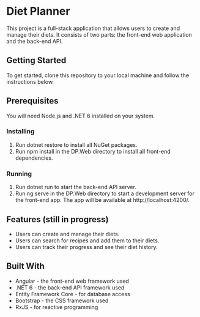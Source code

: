 # Diet Planner
This project is a full-stack application that allows users to create and manage their diets. It consists of two parts: the front-end web application and the back-end API.

## Getting Started
To get started, clone this repository to your local machine and follow the instructions below.

## Prerequisites
You will need Node.js and .NET 6 installed on your system.

### Installing
1. Run dotnet restore to install all NuGet packages.
2. Run npm install in the DP.Web directory to install all front-end dependencies.
### Running
1. Run dotnet run to start the back-end API server.
2. Run ng serve in the DP.Web directory to start a development server for the front-end app. The app will be available at http://localhost:4200/.

## Features (still in progress)
* Users can create and manage their diets.
* Users can search for recipes and add them to their diets.
* Users can track their progress and see their diet history.

## Built With
* Angular - the front-end web framework used
* .NET 6 - the back-end API framework used
* Entity Framework Core - for database access
* Bootstrap - the CSS framework used
* RxJS - for reactive programming
